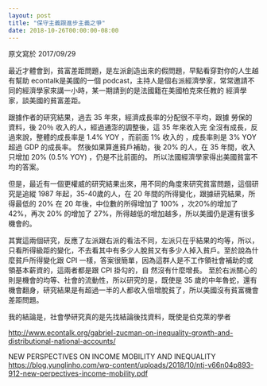 ```yaml
---
layout: post
title: "保守主義跟進步主義之爭"
date: 2018-10-26T00:00:00-08:00
---
```


原文寫於 2017/09/29

最近才體會到，貧富差距問題，是左派創造出來的假問題，早點看穿對你的人生越有幫助 econtalk是美國的一個 podcast，主持人是個右派經濟學家，常常邀請不同的經濟學家來講一小時，某一期請到的是法國籍在美國柏克來任教的 經濟學家，談美國的貧富差距。

跟據作者的研究結果，過去 35 年來，經濟成長率的分配很不平均，跟據 勞保的資料，後 20％ 收入的人，經過通澎的調整後，這 35 年來收入完 全沒有成長，反過來說，整體的成長率是 1.4% YOY ，而前面 1% 收入的 ，成長率則是 3% YOY 超過 GDP 的成長率。 然後如果算進貧戶補助，後 20% 的人，在 35 年間，收入只增加 20% (0.5% YOY) ，仍是不比前面的。 所以法國經濟學家得出美國貧富不均的答案。

但是，最近有一個更權威的研究結果出來，用不同的角度來研究貧富問題，這個研究是追縱 1987 年起，35-40歲的人，在 20 年間的所得變化，跟據研究結果，所得最低的 20% 在 20 年後，中位數的所得增加了 100% ，次20%的增加了 42%，再次 20% 的增加了 27%，所得越低的增加越多，所以美國仍是還有很多機會的。

其實這兩個研究，反應了左派跟右派的看法不同，左派只在乎結果的均等，所以，只看所得級距的變化，不去看其中有多少人脫貧又有多少人掉入貧戶。至於說為什麼貧戶所得變化跟 CPI 一樣，答案很簡單，因為這群人是不工作領社會補助的或領基本薪資的，這兩者都是跟 CPI 掛勾的，自 然沒有什麼增長。 至於右派關心的則是機會的均等、社會的流動性，所以研究的是，既使是 35 歲的中年魯蛇，還有機會翻身，研究結果是有超過一半的人都收入倍增脫貧了，所以美國沒有貧富機會差距問題。

我的結論是，社會學研究真的是先找結論後找資料，既使是伯克萊的學者

http://www.econtalk.org/gabriel-zucman-on-inequality-growth-and-distributional-national-accounts/

NEW PERSPECTIVES ON INCOME MOBILITY AND INEQUALITY
https://blog.yunglinho.com/wp-content/uploads/2018/10/ntj-v66n04p893-912-new-perpectives-income-mobility.pdf